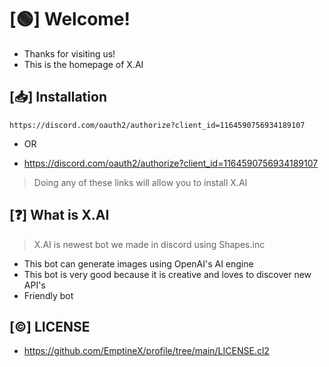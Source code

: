 # [🟢] Welcome!
- Thanks for visiting us!
- This is the homepage of X.AI


## [📥] Installation
```
https://discord.com/oauth2/authorize?client_id=1164590756934189107
```
- OR

- https://discord.com/oauth2/authorize?client_id=1164590756934189107

> Doing any of these links will allow  you to install X.AI


## [❓] What is X.AI
> X.AI is newest bot we made in discord using Shapes.inc
- This bot can generate images using OpenAI's AI engine
- This bot is very good because it is creative and loves to discover new API's
- Friendly bot



## [©️] LICENSE
- https://github.com/EmptineX/profile/tree/main/LICENSE.cl2
